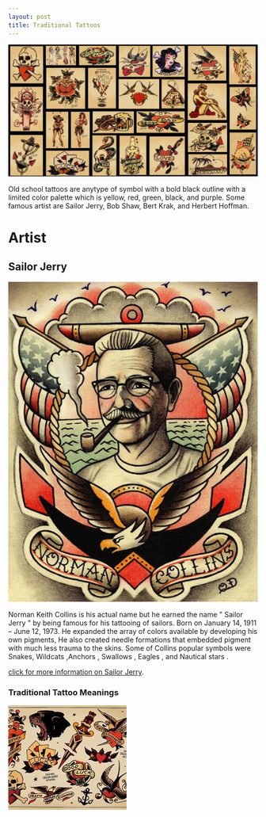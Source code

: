 ```yaml
---
layout: post
title: Traditional Tattoos
---
```

 
![Traditional Tattoos](/images/IMG_5994.JPG)

Old school tattoos are anytype of symbol with a bold black outline with a limited color palette which is  yellow, red, green, black, and purple. Some famous artist are Sailor Jerry, Bob Shaw, Bert Krak, and Herbert Hoffman.

# Artist


## Sailor Jerry



![sailor jerry](/images/IMG_5995.JPG)

Norman Keith Collins is his actual name but he earned the name " Sailor Jerry " by being famous for his tattooing of sailors. 
Born on January 14, 1911  – June 12, 1973. He expanded the array of colors available by developing his own pigments, He also created needle formations that embedded pigment with much less trauma to the skins. Some of Collins popular symbols were Snakes, Wildcats ,Anchors , Swallows , Eagles , and Nautical stars .

[click for more information on Sailor Jerry](https://sailorjerry.com/en/tattoos/).


### Traditional Tattoo Meanings


![traditonal tattoo](/images/IMG_6010.JPG)
